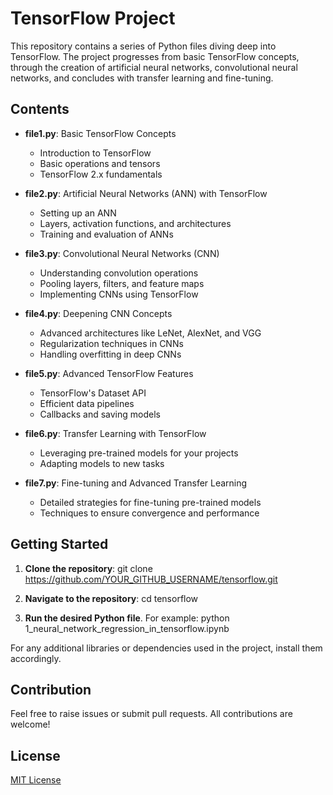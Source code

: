 # TensorFlow Project

This repository contains a series of Python files diving deep into TensorFlow. The project progresses from basic TensorFlow concepts, through the creation of artificial neural networks, convolutional neural networks, and concludes with transfer learning and fine-tuning.

## Contents

- **file1.py**: Basic TensorFlow Concepts
  - Introduction to TensorFlow
  - Basic operations and tensors
  - TensorFlow 2.x fundamentals

- **file2.py**: Artificial Neural Networks (ANN) with TensorFlow
  - Setting up an ANN
  - Layers, activation functions, and architectures
  - Training and evaluation of ANNs

- **file3.py**: Convolutional Neural Networks (CNN)
  - Understanding convolution operations
  - Pooling layers, filters, and feature maps
  - Implementing CNNs using TensorFlow

- **file4.py**: Deepening CNN Concepts
  - Advanced architectures like LeNet, AlexNet, and VGG
  - Regularization techniques in CNNs
  - Handling overfitting in deep CNNs

- **file5.py**: Advanced TensorFlow Features
  - TensorFlow's Dataset API
  - Efficient data pipelines
  - Callbacks and saving models

- **file6.py**: Transfer Learning with TensorFlow
  - Leveraging pre-trained models for your projects
  - Adapting models to new tasks

- **file7.py**: Fine-tuning and Advanced Transfer Learning
  - Detailed strategies for fine-tuning pre-trained models
  - Techniques to ensure convergence and performance

## Getting Started

1. **Clone the repository**:
git clone https://github.com/YOUR_GITHUB_USERNAME/tensorflow.git

2. **Navigate to the repository**:
cd tensorflow

3. **Run the desired Python file**. For example:
python 1_neural_network_regression_in_tensorflow.ipynb


For any additional libraries or dependencies used in the project, install them accordingly.

## Contribution

Feel free to raise issues or submit pull requests. All contributions are welcome!

## License

[MIT License](LICENSE)
